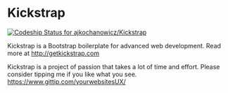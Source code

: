 Kickstrap
=========

[ ![Codeship Status for ajkochanowicz/Kickstrap](https://www.codeship.io/projects/bf939ac0-1a88-0132-7edc-6605d664157f/status)](https://www.codeship.io/projects/34696)

Kickstrap is a Bootstrap boilerplate for advanced web development. Read more at http://getkickstrap.com

Kickstrap is a project of passion that takes a lot of time and effort. Please consider tipping me if you like what you see.
https://www.gittip.com/yourwebsitesUX/
